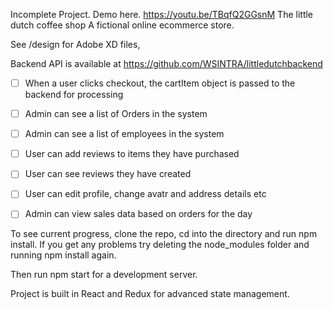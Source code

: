Incomplete Project.
Demo here.   https://youtu.be/TBqfQ2GGsnM
The little dutch coffee shop
A fictional online ecommerce store.

See /design for Adobe XD files,

Backend API is available at 
https://github.com/WSINTRA/littledutchbackend

- [ ] When a user clicks checkout, the cartItem object is passed to the backend for processing

- [ ] Admin can see a list of Orders in the system
- [ ] Admin can see a list of employees in the system
- [ ] User can add reviews to items they have purchased
- [ ] User can see reviews they have created
- [ ] User can edit profile, change avatr and address details etc
- [ ] Admin can view sales data based on orders for the day



To see current progress, clone the repo,
cd into the directory and run npm install.
If you get any problems try deleting the node_modules folder and running npm install again.

Then run npm start for a development server.

Project is built in React and Redux for advanced state management.
